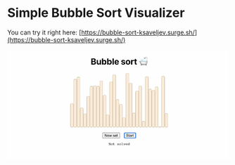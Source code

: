 # Simple Bubble Sort Visualizer

You can try it right here: [https://bubble-sort-ksaveljev.surge.sh/](https://bubble-sort-ksaveljev.surge.sh/)

![Bubble Sort Visualizer in action](assets/bubble.sort.gif)
